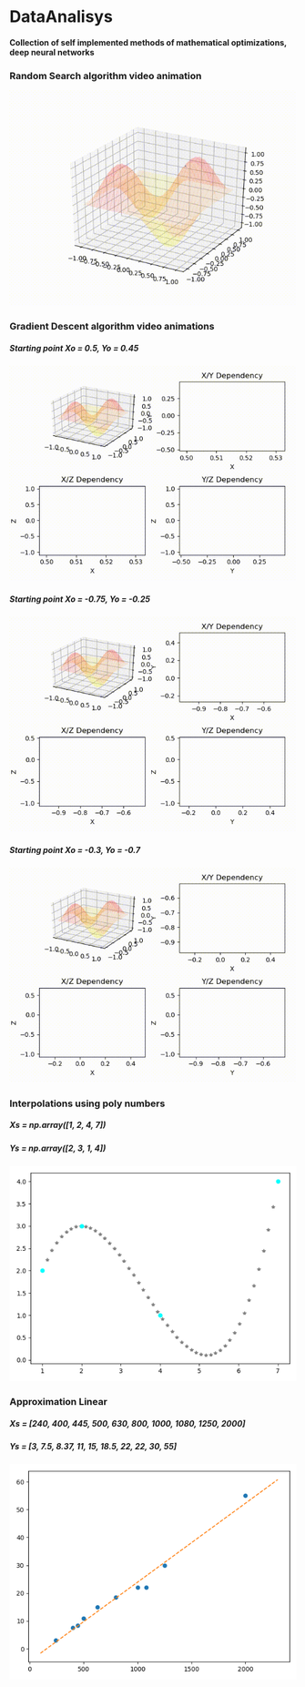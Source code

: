 # DataAnalisys
#### Collection of self implemented methods of mathematical optimizations, deep neural networks

### Random Search algorithm video animation
![](render_outputs/random_search_3D_surface.gif)

### Gradient Descent algorithm video animations
##### Starting point Xo = 0.5, Yo = 0.45
![](render_outputs/gradient_descendant_3D_surface_1.gif)

##### Starting point Xo = -0.75, Yo = -0.25
![](render_outputs/gradient_descendant_3D_surface_2.gif)

##### Starting point Xo = -0.3, Yo = -0.7
![](render_outputs/gradient_descendant_3D_surface_3.gif)

### Interpolations using poly numbers
##### Xs = np.array([1, 2, 4, 7])
##### Ys = np.array([2, 3, 1, 4])
![](render_outputs/interpolation_poly_numbers.jpg)

### Approximation Linear
##### Xs = [240, 400, 445, 500, 630, 800, 1000, 1080, 1250, 2000]
##### Ys = [3, 7.5, 8.37, 11, 15, 18.5, 22, 22, 30, 55]
![](render_outputs/linear_approximation.jpg)